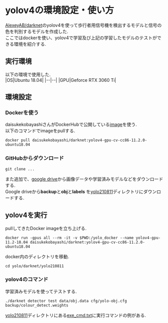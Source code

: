 # yolov4の環境設定・使い方
[AlexeyAB/darknet][]のyolov4を使って歩行者用信号機を検出するモデルと信号の色を判別するモデルを作成した.  
ここではdockerを使い、yolov4で学習及び上記の学習したモデルのテストができる環境を紹介する.  

[AlexeyAB/darknet]: https://github.com/AlexeyAB/darknet "alexeyAB"

## 実行環境
以下の環境で使用した.  
|OS|Ubuntu 18.04|
|--|--|
|GPU|Geforce RTX 3060 Ti|

## 環境設定
### Dockerを使う
daisukekobayashiさんがDockerHubで公開している[image][]を使う.  
以下のコマンドでimageをpullする.  
```
docker pull daisukekobayashi/darknet:yolov4-gpu-cv-cc86-11.2.0-ubuntu18.04
```
[image]: https://hub.docker.com/r/daisukekobayashi/darknet/ "docker"  

### GitHubからダウンロード
```
git clone ...
```
また追加で、[google drive][]から画像データや学習済みモデルなどをダウンロードする.  
Google driveから**backup**と**obj**と**labels** を[yolo210811][]ディレクトリにダウンロードする.  

[google drive]: https://drive.google.com/drive/folders/1Ftsr-N1k9SR_-vhdVY7jeSRR7Ow1tybI?usp=sharing "drive" 
[yolo210811]: https://github.com/RikuUchida/PedestrianSignal_Detction_Yolov4/tree/main/yolo_210811 "cmdディレクトリ" 
## yolov4を実行
pullしてきたDocker imageを立ち上げる.  
```
docker run -gpus all --rm -it -v $PWD:/yolo_docker --name yolov4-gpu-11.2-18.04 daisukekobayashi/darknet:yolov4-gpu-cv-cc86-11.2.0-ubuntu18.04  
```
docker内のディレクトリを移動.  
```
cd yolo/darknet/yolo210811  
```

### yolov4のコマンド
学習済みモデルを使ってテストする.  
```
./darknet detector test data/obj.data cfg/yolo-obj.cfg backup/colour_detect.weights
```
[yolo210811][]ディレクトリにある[exe_cmd.txt][]に実行コマンドの例がある.  

[exe_cmd.txt]: https://github.com/RikuUchida/PedestrianSignal_Detction_Yolov4/blob/main/yolo_210811/exe-cmd.txt "cmd.txt" 
